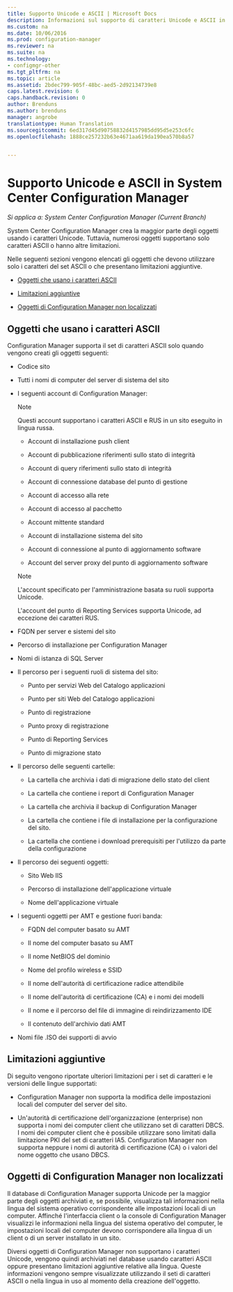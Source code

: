 ```yaml
---
title: Supporto Unicode e ASCII | Microsoft Docs
description: Informazioni sul supporto di caratteri Unicode e ASCII in oggetti di System Center Configuration Manager.
ms.custom: na
ms.date: 10/06/2016
ms.prod: configuration-manager
ms.reviewer: na
ms.suite: na
ms.technology:
- configmgr-other
ms.tgt_pltfrm: na
ms.topic: article
ms.assetid: 2bdec799-905f-48bc-aed5-2d92134739e8
caps.latest.revision: 6
caps.handback.revision: 0
author: Brenduns
ms.author: brenduns
manager: angrobe
translationtype: Human Translation
ms.sourcegitcommit: 6ed317d45d90758832d4157985dd95d5e253c6fc
ms.openlocfilehash: 1888ce257232b63e4671aa619da190ea570b8a57


---
```

# <a name="unicode-and-ascii-support-in-system-center-configuration-manager"></a>Supporto Unicode e ASCII in System Center Configuration Manager

*Si applica a: System Center Configuration Manager (Current Branch)*

System Center Configuration Manager crea la maggior parte degli oggetti usando i caratteri Unicode. Tuttavia, numerosi oggetti supportano solo caratteri ASCII o hanno altre limitazioni.  

 Nelle seguenti sezioni vengono elencati gli oggetti che devono utilizzare solo i caratteri del set ASCII o che presentano limitazioni aggiuntive.  

-   [Oggetti che usano i caratteri ASCII](#BKMK_ASCIIchar)  

-   [Limitazioni aggiuntive](#BKMK_OtherCharLimitations)  

-   [Oggetti di Configuration Manager non localizzati](#BKMK_LangNonLocalize)  

##  <a name="a-namebkmkasciichara-objects-that-use-ascii-characters"></a><a name="BKMK_ASCIIchar"></a> Oggetti che usano i caratteri ASCII  
 Configuration Manager supporta il set di caratteri ASCII solo quando vengono creati gli oggetti seguenti:  

-   Codice sito  

-   Tutti i nomi di computer del server di sistema del sito  

-   I seguenti account di Configuration Manager:  

    > [!NOTE]  
    >  Questi account supportano i caratteri ASCII e RUS in un sito eseguito in lingua russa.  

    -   Account di installazione push client  

    -   Account di pubblicazione riferimenti sullo stato di integrità  

    -   Account di query riferimenti sullo stato di integrità  

    -   Account di connessione database del punto di gestione  

    -   Account di accesso alla rete  

    -   Account di accesso al pacchetto  

    -   Account mittente standard  

    -   Account di installazione sistema del sito  

    -   Account di connessione al punto di aggiornamento software  

    -   Account del server proxy del punto di aggiornamento software  

    > [!NOTE]  
    >  L'account specificato per l'amministrazione basata su ruoli supporta Unicode.  
    >   
    >  L'account del punto di Reporting Services supporta Unicode, ad eccezione dei caratteri RUS.  

-   FQDN per server e sistemi del sito  

-   Percorso di installazione per Configuration Manager  

-   Nomi di istanza di SQL Server  

-   Il percorso per i seguenti ruoli di sistema del sito:  

    -   Punto per servizi Web del Catalogo applicazioni  

    -   Punto per siti Web del Catalogo applicazioni  

    -   Punto di registrazione  

    -   Punto proxy di registrazione  

    -   Punto di Reporting Services  

    -   Punto di migrazione stato  

-   Il percorso delle seguenti cartelle:  

    -   La cartella che archivia i dati di migrazione dello stato del client  

    -   La cartella che contiene i report di Configuration Manager  

    -   La cartella che archivia il backup di Configuration Manager  

    -   La cartella che contiene i file di installazione per la configurazione del sito.  

    -   La cartella che contiene i download prerequisiti per l'utilizzo da parte della configurazione  

-   Il percorso dei seguenti oggetti:  

    -   Sito Web IIS  

    -   Percorso di installazione dell'applicazione virtuale  

    -   Nome dell'applicazione virtuale  

-   I seguenti oggetti per AMT e gestione fuori banda:  

    -   FQDN del computer basato su AMT  

    -   Il nome del computer basato su AMT  

    -   Il nome NetBIOS del dominio  

    -   Nome del profilo wireless e SSID  

    -   Il nome dell'autorità di certificazione radice attendibile  

    -   Il nome dell'autorità di certificazione (CA) e i nomi dei modelli  

    -   Il nome e il percorso del file di immagine di reindirizzamento IDE  

    -   Il contenuto dell'archivio dati AMT  

-   Nomi file .ISO dei supporti di avvio  

##  <a name="a-namebkmkothercharlimitationsa-additional-limitations"></a><a name="BKMK_OtherCharLimitations"></a> Limitazioni aggiuntive  
 Di seguito vengono riportate ulteriori limitazioni per i set di caratteri e le versioni delle lingue supportati:  

-   Configuration Manager non supporta la modifica delle impostazioni locali del computer del server del sito.  

-   Un'autorità di certificazione dell'organizzazione (enterprise) non supporta i nomi dei computer client che utilizzano set di caratteri DBCS. I nomi dei computer client che è possibile utilizzare sono limitati dalla limitazione PKI del set di caratteri IA5. Configuration Manager non supporta neppure i nomi di autorità di certificazione (CA) o i valori del nome oggetto che usano DBCS.  

##  <a name="a-namebkmklangnonlocalizea-configuration-manager-objects-that-are-not-localized"></a><a name="BKMK_LangNonLocalize"></a> Oggetti di Configuration Manager non localizzati  
 Il database di Configuration Manager supporta Unicode per la maggior parte degli oggetti archiviati e, se possibile, visualizza tali informazioni nella lingua del sistema operativo corrispondente alle impostazioni locali di un computer. Affinché l'interfaccia client o la console di Configuration Manager visualizzi le informazioni nella lingua del sistema operativo del computer, le impostazioni locali del computer devono corrispondere alla lingua di un client o di un server installato in un sito.  

 Diversi oggetti di Configuration Manager non supportano i caratteri Unicode, vengono quindi archiviati nel database usando caratteri ASCII oppure presentano limitazioni aggiuntive relative alla lingua. Queste informazioni vengono sempre visualizzate utilizzando il seti di caratteri ASCII o nella lingua in uso al momento della creazione dell'oggetto.  



<!--HONumber=Dec16_HO3-->


